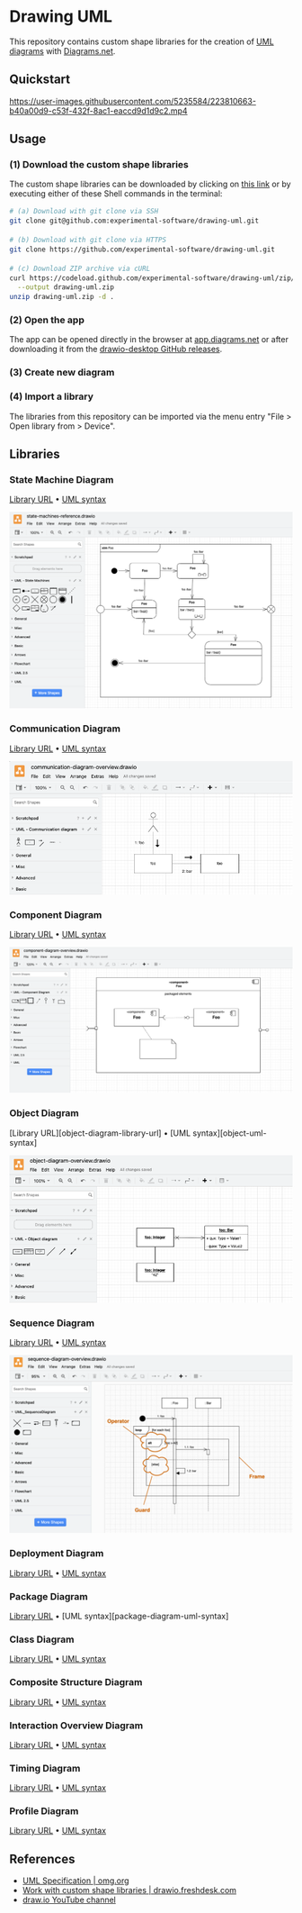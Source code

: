 # Drawing UML

This repository contains custom shape libraries for the creation of [UML diagrams](https://www.uml-diagrams.org) with [Diagrams.net](https://en.wikipedia.org/wiki/Diagrams.net).

## Quickstart

https://user-images.githubusercontent.com/5235584/223810663-b40a00d9-c53f-432f-8ac1-eaccd9d1d9c2.mp4

## Usage

### (1) Download the custom shape libraries

The custom shape libraries can be downloaded by clicking on [this link](https://github.com/experimental-software/drawing-uml/archive/refs/heads/main.zip) or by executing either of these Shell commands in the terminal:

```bash
# (a) Download with git clone via SSH
git clone git@github.com:experimental-software/drawing-uml.git

# (b) Download with git clone via HTTPS
git clone https://github.com/experimental-software/drawing-uml.git

# (c) Download ZIP archive via cURL
curl https://codeload.github.com/experimental-software/drawing-uml/zip/refs/heads/main \
  --output drawing-uml.zip
unzip drawing-uml.zip -d .
```

### (2) Open the app

The app can be opened directly in the browser at [app.diagrams.net](https://app.diagrams.net) or after downloading it from the [drawio-desktop GitHub releases](https://github.com/jgraph/drawio-desktop/releases/latest).

### (3) Create new diagram

### (4) Import a library

The libraries from this repository can be imported via the menu entry "File > Open library from > Device".

## Libraries

### State Machine Diagram

[Library URL][state-machine-diagram-library-url] • [UML syntax][state-machine-uml-syntax]

[state-machine-diagram-library-url]: https://raw.githubusercontent.com/experimental-software/drawing-uml/main/UML_StateMachineDiagram.xml
[state-machine-uml-syntax]: https://www.visual-paradigm.com/VPGallery/diagrams/State.html

![state machine diagram overview](./docs/state-machine-diagram-overview.png)

### Communication Diagram

[Library URL][communication-diagram-library-url] • [UML syntax][communication-uml-syntax]

[communication-diagram-library-url]: https://raw.githubusercontent.com/experimental-software/drawing-uml/main/UML_CommunicationDiagram.xml
[communication-uml-syntax]: https://www.uml-diagrams.org/communication-diagrams.html

![communication diagram overview](./docs/communication-diagram-overview.png)

### Component Diagram

[Library URL][component-diagram-library-url] • [UML syntax][component-uml-syntax]

[component-diagram-library-url]: https://raw.githubusercontent.com/experimental-software/drawing-uml/main/UML_ComponentDiagram.xml
[component-uml-syntax]: https://www.visual-paradigm.com/VPGallery/diagrams/Component.html

![component diagram overview](./docs/component-diagram-overview.png)

### Object Diagram

[Library URL][object-diagram-library-url] • [UML syntax][object-uml-syntax]

[objecte-diagram-library-url]: https://raw.githubusercontent.com/experimental-software/drawing-uml/main/UML_ObjectDiagram.xml
[objecte-uml-syntax]: https://www.visual-paradigm.com/VPGallery/diagrams/Object.html

![object diagram overview](./docs/object-diagram-overview.png)

### Sequence Diagram

[Library URL][sequence-diagram-library-url] • [UML syntax][sequence-diagram-uml-syntax]

[sequence-diagram-library-url]: https://raw.githubusercontent.com/experimental-software/drawing-uml/main/UML_SequenceDiagram.xml
[sequence-diagram-uml-syntax]: https://www.visual-paradigm.com/VPGallery/diagrams/Sequence.html

![Sequence diagram overview](./docs/sequence-diagram-overview.png)

### Deployment Diagram

[Library URL][deployment-diagram-library-url] • [UML syntax][deployment-diagram-uml-syntax]

[deployment-diagram-library-url]: https://raw.githubusercontent.com/experimental-software/drawing-uml/main/UML_DeploymentDiagram.xml
[deployment-diagram-uml-syntax]: https://www.visual-paradigm.com/VPGallery/diagrams/Deployment.html

### Package Diagram

[Library URL][package-diagram-raw-library-url] • [UML syntax][package-diagram-uml-syntax]

[package-diagram-raw-library-url]: https://raw.githubusercontent.com/experimental-software/drawing-uml/main/UML_PackageDiagram.xml
[sequpackageence-diagram-uml-syntax]: https://www.visual-paradigm.com/VPGallery/diagrams/Package.html

### Class Diagram

[Library URL][class-diagram-raw-library-url] • [UML syntax][class-diagram-uml-syntax]

[class-diagram-raw-library-url]: https://raw.githubusercontent.com/experimental-software/drawing-uml/main/UML_ClassDiagram.xml
[class-diagram-uml-syntax]: https://www.visual-paradigm.com/VPGallery/diagrams/Class.html

### Composite Structure Diagram

[Library URL][composite-structure-diagram-raw-library-url] • [UML syntax][composite-structure-diagram-uml-syntax]

[composite-structure-diagram-raw-library-url]: https://raw.githubusercontent.com/experimental-software/drawing-uml/main/UML_CompositeStructureDiagram.xml
[composite-structure-diagram-uml-syntax]: https://www.visual-paradigm.com/VPGallery/diagrams/CompositeStructureDiagram.html

### Interaction Overview Diagram

[Library URL][interaction-overview-diagram-raw-library-url] • [UML syntax][interaction-overview-diagram-uml-syntax]

[interaction-overview-diagram-raw-library-url]: https://raw.githubusercontent.com/experimental-software/drawing-uml/main/UML_InteractionOverviewDiagram.xml
[interaction-overview-diagram-uml-syntax]: https://www.visual-paradigm.com/VPGallery/diagrams/InteractionOverviewDiagram.html

### Timing Diagram

[Library URL][timing-diagram-raw-library-url] • [UML syntax][timing-diagram-uml-syntax]

[timing-diagram-raw-library-url]: https://raw.githubusercontent.com/experimental-software/drawing-uml/main/UML_TimingDiagram.xml
[timing-diagram-uml-syntax]: https://www.visual-paradigm.com/VPGallery/diagrams/TimingDiagram.html

### Profile Diagram

[Library URL][profile-diagram-raw-library-url] • [UML syntax][profile-diagram-uml-syntax]

[profile-diagram-raw-library-url]: https://raw.githubusercontent.com/experimental-software/drawing-uml/main/UML_ProfileDiagram.xml
[profile-diagram-uml-syntax]: https://www.uml-diagrams.org/profile-diagrams.html

## References

- [UML Specification | omg.org](https://www.omg.org/spec/UML/)
- [Work with custom shape libraries | drawio.freshdesk.com](https://drawio.freshdesk.com/support/solutions/articles/16000067790-work-with-custom-shape-libraries)
- [draw.io YouTube channel](https://www.youtube.com/@drawioapp)
